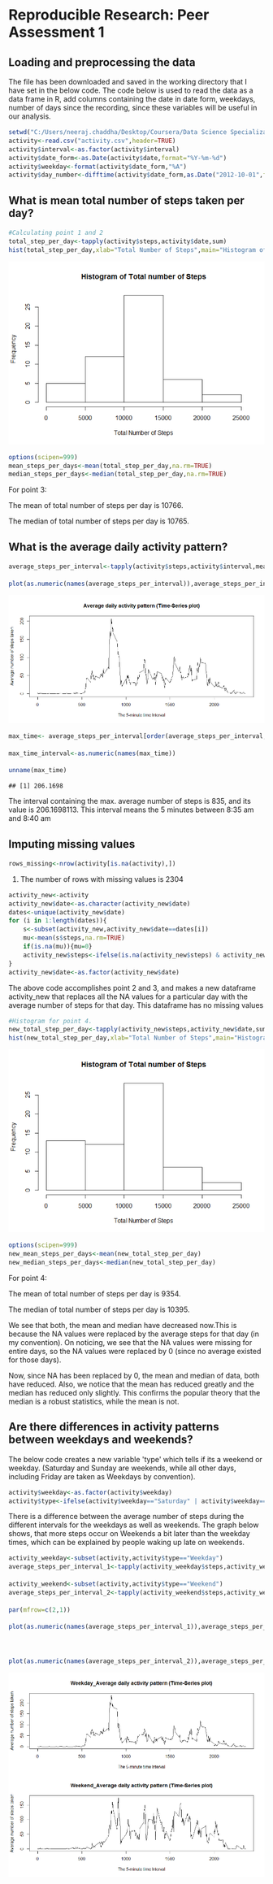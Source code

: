 # Reproducible Research: Peer Assessment 1

## Loading and preprocessing the data

The file has been downloaded and saved in the working directory that I have set in the below code. The code below is used to read the data as a data frame in R, add columns containing the date in date form, weekdays, number of days since the recording, since these variables will be useful in our analysis.


```r
setwd("C:/Users/neeraj.chaddha/Desktop/Coursera/Data Science Specialization JHU/05 Reproducible Research/Project_1")
activity<-read.csv("activity.csv",header=TRUE)
activity$interval<-as.factor(activity$interval)
activity$date_form<-as.Date(activity$date,format="%Y-%m-%d")
activity$weekday<-format(activity$date_form,"%A")
activity$day_number<-difftime(activity$date_form,as.Date("2012-10-01",format="%Y-%m-%d"),units="days") #The variable represents the number of days since beginning.
```



## What is mean total number of steps taken per day?


```r
#Calculating point 1 and 2
total_step_per_day<-tapply(activity$steps,activity$date,sum)
hist(total_step_per_day,xlab="Total Number of Steps",main="Histogram of Total number of Steps")
```

![](PA1_template_files/figure-html/point_1_and_2-1.png) 


```r
options(scipen=999)
mean_steps_per_days<-mean(total_step_per_day,na.rm=TRUE)
median_steps_per_days<-median(total_step_per_day,na.rm=TRUE)
```

For point 3:

The mean of total number of steps per day is 10766.

The median of total number of steps per day is 10765.


## What is the average daily activity pattern?


```r
average_steps_per_interval<-tapply(activity$steps,activity$interval,mean,na.rm=TRUE)  #This will take the average of steps for all the intervals, averaged over different days.

plot(as.numeric(names(average_steps_per_interval)),average_steps_per_interval,type="l",xlab="The 5-minute time Interval",ylab="Average number of steps taken",main="Average daily activity pattern (Time-Series plot)")
```

![](PA1_template_files/figure-html/daily_activity_pattern-1.png) 

```r
max_time<- average_steps_per_interval[order(average_steps_per_interval,decreasing = TRUE)[1]]

max_time_interval<-as.numeric(names(max_time))

unname(max_time)
```

```
## [1] 206.1698
```

The interval containing the max. average number of steps is 835, and its value is 206.1698113. This interval means the 5 minutes between 8:35 am and 8:40 am



## Imputing missing values


```r
rows_missing<-nrow(activity[is.na(activity),])
```
1. The number of rows with missing values is 2304


```r
activity_new<-activity
activity_new$date<-as.character(activity_new$date)
dates<-unique(activity_new$date)
for (i in 1:length(dates)){
    s<-subset(activity_new,activity_new$date==dates[i])
    mu<-mean(s$steps,na.rm=TRUE)
    if(is.na(mu)){mu=0}
    activity_new$steps<-ifelse(is.na(activity_new$steps) & activity_new$date==dates[i],mu,activity_new$steps)
}
activity_new$date<-as.factor(activity_new$date)
```

The above code accomplishes point 2 and 3, and makes a new dataframe activity_new that replaces all the NA values for a particular day with the average number of steps for that day. This dataframe has no missing values



```r
#Histogram for point 4.
new_total_step_per_day<-tapply(activity_new$steps,activity_new$date,sum,na.rm=TRUE)
hist(new_total_step_per_day,xlab="Total Number of Steps",main="Histogram of Total number of Steps")
```

![](PA1_template_files/figure-html/New_histogram_replace_missing_values-1.png) 


```r
options(scipen=999)
new_mean_steps_per_days<-mean(new_total_step_per_day)
new_median_steps_per_days<-median(new_total_step_per_day)
```


For point 4:

The mean of total number of steps per day is 9354.

The median of total number of steps per day is 10395.

We see that both, the mean and median have decreased now.This is because the NA values were replaced by the average steps for that day (in my convention). On noticing, we see that the NA values were missing for entire days, so the NA values were replaced by 0 (since no average existed for those days).

Now, since NA has been replaced by 0, the mean and median of data, both have reduced.
Also, we notice that the mean has reduced greatly and the median has reduced only slightly. This confirms the popular theory that the median is a robust statistics, while the mean is not.

## Are there differences in activity patterns between weekdays and weekends?


The below code creates a new variable 'type' which tells if its a weekend or weekday. (Saturday and Sunday are weekends, while all other days, including Friday are taken as Weekdays by convention).

```r
activity$weekday<-as.factor(activity$weekday)
activity$type<-ifelse(activity$weekday=="Saturday" | activity$weekday=="Sunday","Weekend","Weekday")
```



There is a difference between the average number of steps during the different intervals for the weekdays as well as weekends. The graph below shows, that more steps occur on Weekends a bit later than the weekday times, which can be explained by people waking up late on weekends. 


```r
activity_weekday<-subset(activity,activity$type=="Weekday")
average_steps_per_interval_1<-tapply(activity_weekday$steps,activity_weekday$interval,mean,na.rm=TRUE)  #This will take the average of steps for all the intervals, averaged over different days.

activity_weekend<-subset(activity,activity$type=="Weekend")
average_steps_per_interval_2<-tapply(activity_weekend$steps,activity_weekend$interval,mean,na.rm=TRUE)  #This will take the average of steps for all the intervals, averaged over different days.

par(mfrow=c(2,1))

plot(as.numeric(names(average_steps_per_interval_1)),average_steps_per_interval_1,type="l",xlab="The 5-minute time Interval",ylab="Average number of steps taken",main="Weekday_Average daily activity pattern (Time-Series plot)")



plot(as.numeric(names(average_steps_per_interval_2)),average_steps_per_interval_2,type="l",xlab="The 5-minute time Interval",ylab="Average number of steps taken",main="Weekend_Average daily activity pattern (Time-Series plot)")
```

![](PA1_template_files/figure-html/comparing_weekday_weekend_time_series-1.png) 







